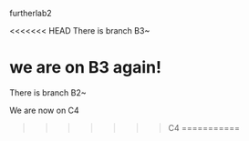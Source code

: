 furtherlab2

<<<<<<< HEAD
There is branch B3~

we are on B3 again!
=======

There is branch B2~

We are now on C4
>>>>>>> C4
===========
